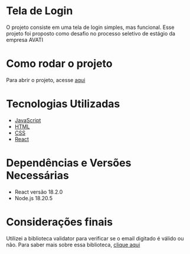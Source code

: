 # Tela de Login

O projeto consiste em uma tela de login simples, mas funcional. Esse projeto foi proposto como desafio no processo seletivo de estágio da empresa AVATI

# Como rodar o projeto
Para abrir o projeto, acesse [aqui](https://logineuler.netlify.app/)

# Tecnologias Utilizadas
  * [JavaScript](https://developer.mozilla.org/pt-BR/docs/Web/JavaScript)
  * [HTML](https://developer.mozilla.org/pt-BR/docs/learn/getting_started_with_the_web/html_basics)
  * [CSS](https://developer.mozilla.org/pt-BR/docs/Learn/Getting_started_with_the_web/CSS_basics)
  * [React](https://react.dev/)

# Dependências e Versões Necessárias
  * React versão 18.2.0
  * Node.js 18.20.5
# Considerações finais 
Utilizei a biblioteca validator para verificar se o email digitado é válido ou não. Para saber mais sobre essa biblioteca, [clique aqui](https://www.npmjs.com/package/validator)
